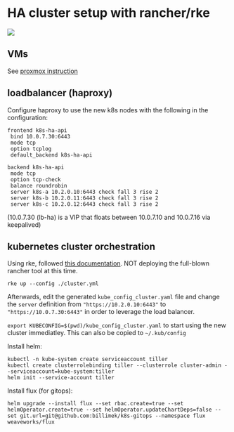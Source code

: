 # HA cluster setup with rancher/rke

![](https://i.imgur.com/Qd7f8lx.png)

## VMs

See [proxmox instruction](proxmox/README.md)

## loadbalancer (haproxy)

Configure haproxy to use the new k8s nodes with the following in the configuration:

```
frontend k8s-ha-api
 bind 10.0.7.30:6443
 mode tcp
 option tcplog
 default_backend k8s-ha-api

backend k8s-ha-api
 mode tcp
 option tcp-check
 balance roundrobin
 server k8s-a 10.2.0.10:6443 check fall 3 rise 2
 server k8s-b 10.2.0.11:6443 check fall 3 rise 2
 server k8s-c 10.2.0.12:6443 check fall 3 rise 2
```

(10.0.7.30 (lb-ha) is a VIP that floats between 10.0.7.10 and 10.0.7.16 via keepalived)

## kubernetes cluster orchestration

Using rke, followed [this documentation](https://rancher.com/docs/rke/v0.1.x/en/).  NOT deploying the full-blown rancher tool at this time.

```shell
rke up --config ./cluster.yml
```

Afterwards, edit the generated `kube_config_cluster.yaml` file and change the `server` definition from `"https://10.2.0.10:6443"` to `"https://10.0.7.30:6443"` in order to leverage the load balancer.

`export KUBECONFIG=$(pwd)/kube_config_cluster.yaml` to start using the new cluster immediatley.  This can also be copied to `~/.kub/config`

Install helm:

```shell
kubectl -n kube-system create serviceaccount tiller
kubectl create clusterrolebinding tiller --clusterrole cluster-admin --serviceaccount=kube-system:tiller
helm init --service-account tiller
```

Install flux (for gitops):

```shell
helm upgrade --install flux --set rbac.create=true --set helmOperator.create=true --set helmOperator.updateChartDeps=false --set git.url=git@github.com:billimek/k8s-gitops --namespace flux weaveworks/flux
```
